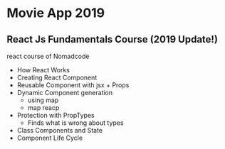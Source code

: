# Movie App 2019

## React Js Fundamentals Course (2019 Update!)
react course of Nomadcode

* How React Works
* Creating React Component
* Reusable Component with jsx + Props
* Dynamic Component generation
  * using map
  * map reacp
* Protection with PropTypes
  * Finds what is wrong about types
* Class Components and State
* Component Life Cycle
